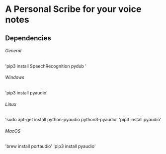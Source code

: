 # A Personal Scribe for your voice notes

## Dependencies

###### General
'pip3 install SpeechRecognition pydub '

###### Windows
'pip3 install pyaudio'

###### Linux

'sudo apt-get install python-pyaudio python3-pyaudio'
'pip3 install pyaudio'

###### MacOS

'brew install portaudio'
'pip3 install pyaudio'
